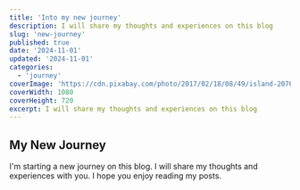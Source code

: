 ```yaml
---
title: 'Into my new journey'
description: I will share my thoughts and experiences on this blog
slug: 'new-journey'
published: true
date: '2024-11-01'
updated: '2024-11-01'
categories:
  - 'journey'
coverImage: 'https://cdn.pixabay.com/photo/2017/02/18/08/49/island-2076832_1280.jpg'
coverWidth: 1080
coverHeight: 720
excerpt: I will share my thoughts and experiences on this blog
---
```


## My New Journey

I'm starting a new journey on this blog. I will share my thoughts and experiences with you. I hope you enjoy reading my posts.

<script>
  import Counter from './Counter.svelte';
</script>

<Counter />
